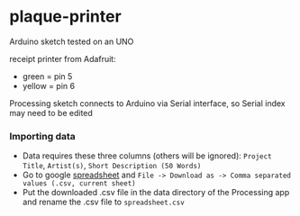 plaque-printer
==============

Arduino sketch tested on an UNO

receipt printer from Adafruit:
* green = pin 5
* yellow = pin 6

Processing sketch connects to Arduino via Serial interface, so Serial index may need to be edited

### Importing data
* Data requires these three columns (others will be ignored): `Project Title`, `Artist(s)`, `Short Description (50 Words)`
* Go to google [spreadsheet](https://docs.google.com/spreadsheet/ccc?key=0At9qbh_TY6Q5dGp5S1lRTlRrV2J4NzBJUGZ0VF9lNUE#gid=1) and `File -> Download as -> Comma separated values (.csv, current sheet)`
* Put the downloaded .csv file in the data directory of the Processing app and rename the .csv file to `spreadsheet.csv`